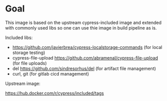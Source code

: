 # Goal

This image is based on the upstream cypress-included image and extended with commonly used libs so one can use thie image in build pipeline as is.

Included libs:

- https://github.com/javierbrea/cypress-localstorage-commands (for local storage testing)
- cypress-file-upload https://github.com/abramenal/cypress-file-upload (for file uploads)
- del https://github.com/sindresorhus/del (for artifact file management)
- curl, git (for gitlab cicd management)

Upstream image:

https://hub.docker.com/r/cypress/included/tags
